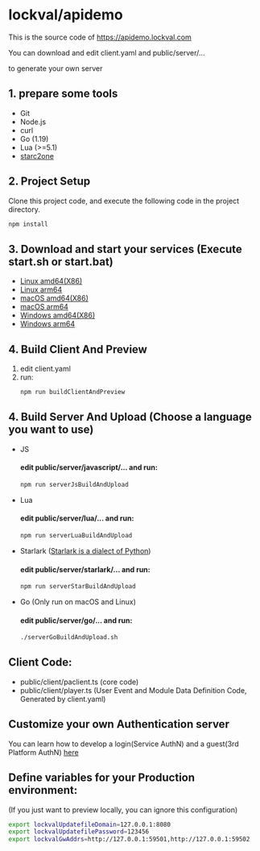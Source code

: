 # lockval/apidemo

This is the source code of https://apidemo.lockval.com

You can download and edit client.yaml and public/server/...

to generate your own server

<!-- 
## Quick start

```sh
npm run buildBothAndPreview
```
-->

## 1. prepare some tools
- Git
- Node.js
- curl
- Go (1.19)
- Lua (>=5.1)
- [starc2one](https://github.com/lockval/starc2one#INSTALLATION)

## 2. Project Setup

Clone this project code, and execute the following code in the project directory.



```sh
npm install
```


## 3. Download and start your services (Execute start.sh or start.bat)

- [Linux amd64(X86)](https://downloads.lockval.com/v0.0.14.amd64.linux.zip)
- [Linux arm64](https://downloads.lockval.com/v0.0.14.arm64.linux.zip)
- [macOS amd64(X86)](https://downloads.lockval.com/v0.0.14.amd64.darwin.zip)
- [macOS arm64](https://downloads.lockval.com/v0.0.14.arm64.darwin.zip)
- [Windows amd64(X86)](https://downloads.lockval.com/v0.0.14.amd64.windows.zip)
- [Windows arm64](https://downloads.lockval.com/v0.0.14.arm64.windows.zip)




## 4. Build Client And Preview
1. edit client.yaml
2. run:
    ```sh
    npm run buildClientAndPreview
    ```

## 4. Build Server And Upload (Choose a language you want to use)


- JS
  #### edit public/server/javascript/... and run:
    ```sh
    npm run serverJsBuildAndUpload
    ```

- Lua
  #### edit public/server/lua/... and run:
    ```sh
    npm run serverLuaBuildAndUpload
    ```

- Starlark ([Starlark is a dialect of Python](https://github.com/bazelbuild/starlark))
  #### edit public/server/starlark/... and run:
    ```sh
    npm run serverStarBuildAndUpload
    ```

- Go (Only run on macOS and Linux)
  #### edit public/server/go/... and run:
    ```sh
    ./serverGoBuildAndUpload.sh
    ```


## Client Code:
- public/client/paclient.ts (core code)
- public/client/player.ts (User Event and Module Data Definition Code, Generated by client.yaml)


## Customize your own Authentication server

You can learn how to develop a login(Service AuthN) and a guest(3rd Platform AuthN) [here](https://github.com/lockval/authn)

## Define variables for your Production environment: 
(If you just want to preview locally, you can ignore this configuration)

```sh
export lockvalUpdatefileDomain=127.0.0.1:8080
export lockvalUpdatefilePassword=123456
export lockvalGwAddrs=http://127.0.0.1:59501,http://127.0.0.1:59502
```